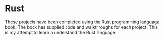 # Rust
These projects have been completed using the Rust programming language book. The book has supplied code and walkthroughs for each project. This is my attempt to learn a understand the Rust language. 
